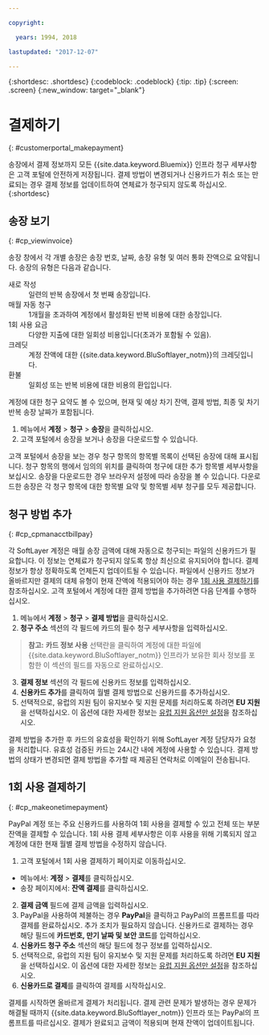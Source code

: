 ```yaml
---

copyright:

  years: 1994, 2018

lastupdated: "2017-12-07"

---
```


{:shortdesc: .shortdesc}
{:codeblock: .codeblock}
{:tip: .tip}
{:screen: .screen}
{:new_window: target="_blank"}


# 결제하기
{: #customerportal_makepayment}

송장에서 결제 정보까지 모든 {{site.data.keyword.Bluemix}} 인프라 청구 세부사항은 고객 포털에 안전하게 저장됩니다. 결제 방법이 변경되거나 신용카드가 취소 또는 만료되는 경우 결제 정보를 업데이트하여 연체료가 청구되지 않도록 하십시오.
{:shortdesc}

## 송장 보기
{: #cp_viewinvoice}

송장 창에서 각 개별 송장은 송장 번호, 날짜, 송장 유형 및 여러 통화 잔액으로 요약됩니다. 송장의 유형은 다음과 같습니다.

<dl>
<dt>새로 작성</dt>
<dd>일련의 반복 송장에서 첫 번째 송장입니다.</dd>
<dt>매월 자동 청구</dt>
<dd>1개월을 초과하여 계정에서 활성화된 반복 비용에 대한 송장입니다.</dd>
<dt>1회 사용 요금</dt>
<dd>다양한 지출에 대한 일회성 비용입니다(초과가 포함될 수 있음).</dd>
<dt>크레딧</dt>
<dd>계정 잔액에 대한 {{site.data.keyword.BluSoftlayer_notm}}의 크레딧입니다.</dd>
<dt>환불</dt>
<dd>일회성 또는 반복 비용에 대한 비용의 환입입니다.</dd>
</dl>

계정에 대한 청구 요약도 볼 수 있으며, 현재 및 예상 차기 잔액, 결제 방법, 최종 및 차기 반복 송장 날짜가 포함됩니다.

1. 메뉴에서 **계정** > **청구** > **송장**을 클릭하십시오.
2. 고객 포털에서 송장을 보거나 송장을 다운로드할 수 있습니다.

고객 포털에서 송장을 보는 경우 청구 항목의 항목별 목록이 선택된 송장에 대해 표시됩니다. 청구 항목의 행에서 임의의 위치를 클릭하여 청구에 대한 추가 항목별 세부사항을 보십시오. 송장을 다운로드한 경우 브라우저 설정에 따라 송장을 볼 수 있습니다. 다운로드한 송장은 각 청구 항목에 대한 항목별 요약 및 항목별 세부 청구를 모두 제공합니다.

## 청구 방법 추가
{: #cp_cpmanacctbillpay}

각 SoftLayer 계정은 매월 송장 금액에 대해 자동으로 청구되는 파일의 신용카드가 필요합니다. 이 정보는 연체료가 청구되지 않도록 항상 최신으로 유지되어야 합니다. 결제 정보가 항상 정확하도록 언제든지 업데이트될 수 있습니다. 파일에서 신용카드 정보가 올바르지만 결제의 대체 유형이 현재 잔액에 적용되어야 하는 경우 [1회 사용 결제하기](/docs/customer-portal/cpmanacctbillpay.html#cp_makeonetimepayment)를 참조하십시오. 고객 포털에서 계정에 대한 결제 방법을 추가하려면 다음 단계를 수행하십시오.

1. 메뉴에서 **계정** > **청구** > **결제 방법**을 클릭하십시오.
2. **청구 주소** 섹션의 각 필드에 카드의 필수 청구 세부사항을 입력하십시오.
> **참고:** **카드 정보 사용** 선택란을 클릭하여 계정에 대한 파일에 {{site.data.keyword.BluSoftlayer_notm}} 인프라가 보유한 회사 정보를 포함한 이 섹션의 필드를 자동으로 완료하십시오.
3. **결제 정보** 섹션의 각 필드에 신용카드 정보를 입력하십시오.
4. **신용카드 추가**를 클릭하여 월별 결제 방법으로 신용카드를 추가하십시오.
5. 선택적으로, 유럽의 지원 팀이 유지보수 및 지원 문제를 처리하도록 하려면 **EU 지원**을 선택하십시오.  이 옵션에 대한 자세한 정보는 [유럽 지원 옵션만 설정](/docs/customer-portal/pay-invoice.html#cp_seteusupported)을 참조하십시오.

결제 방법을 추가한 후 카드의 유효성을 확인하기 위해 SoftLayer 계정 담당자가 요청을 처리합니다. 유효성 검증된 카드는 24시간 내에 계정에 사용할 수 있습니다. 결제 방법의 상태가 변경되면 결제 방법을 추가할 때 제공된 연락처로 이메일이 전송됩니다.

## 1회 사용 결제하기
{: #cp_makeonetimepayment}

PayPal 계정 또는 주요 신용카드를 사용하여 1회 사용을 결제할 수 있고 전체 또는 부분 잔액을 결제할 수 있습니다. 1회 사용 결제 세부사항은 이후 사용을 위해 기록되지 않고 계정에 대한 현재 월별 결제 방법을 수정하지 않습니다.

1. 고객 포털에서 1회 사용 결제하기 페이지로 이동하십시오.
 * 메뉴에서: **계정** > **결제**를 클릭하십시오.
 * 송장 페이지에서: **잔액 결제**를 클릭하십시오.
2. **결제 금액** 필드에 결제 금액을 입력하십시오.
3. PayPal을 사용하여 제불하는 경우 **PayPal**을 클릭하고 PayPal의 프롬프트를 따라 결제를 완료하십시오. 추가 조치가 필요하지 않습니다. 신용카드로 결제하는 경우 해당 필드에 **카드번호, 만기 날짜 및 보안 코드**를 입력하십시오.
4. **신용카드 청구 주소** 섹션의 해당 필드에 청구 정보를 입력하십시오.
5. 선택적으로, 유럽의 지원 팀이 유지보수 및 지원 문제를 처리하도록 하려면 **EU 지원**을 선택하십시오.  이 옵션에 대한 자세한 정보는 [유럽 지원 옵션만 설정](/docs/customer-portal/pay-invoice.html#cp_seteusupported)을 참조하십시오.
6. **신용카드로 결제**를 클릭하여 결제를 시작하십시오.

결제를 시작하면 올바르게 결제가 처리됩니다. 결제 관련 문제가 발생하는 경우 문제가 해결될 때까지 {{site.data.keyword.BluSoftlayer_notm}} 인프라 또는 PayPal의 프롬프트를 따르십시오. 결제가 완료되고 금액이 적용되며 현재 잔액이 업데이트됩니다.
